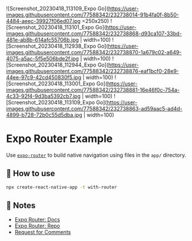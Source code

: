 ![Screenshot_20230418_113109_Expo Go](https://user-images.githubusercontent.com/77588342/232738014-91b4fa0f-8b50-4484-aeec-39927f06ed07.jpg =250x250)
![Screenshot_20230418_113101_Expo Go](https://user-images.githubusercontent.com/77588342/232738868-d93ca107-33bd-481e-ab8b-614afc55706b.jpg | width=100)
![Screenshot_20230418_112938_Expo Go](https://user-images.githubusercontent.com/77588342/232738870-1a679c02-a649-4075-a5ac-5f5e506bde2f.jpg | width=100)
![Screenshot_20230418_112944_Expo Go](https://user-images.githubusercontent.com/77588342/232738876-eaf1bcf0-28e9-44ee-97c9-42cd450830f5.jpg | width=100)
![Screenshot_20230418_113001_Expo Go](https://user-images.githubusercontent.com/77588342/232738881-16e46f0c-754a-4c33-92f4-9d3ba5392cb7.jpg | width=100)
![Screenshot_20230418_113109_Expo Go](https://user-images.githubusercontent.com/77588342/232738863-ad59aac5-ad4d-4899-b728-72b0c55d5dba.jpg | width=100)


# Expo Router Example
Use [`expo-router`](https://expo.github.io/router) to build native navigation using files in the `app/` directory.


## 🚀 How to use

```sh
npx create-react-native-app -t with-router
```

## 📝 Notes

- [Expo Router: Docs](https://expo.github.io/router)
- [Expo Router: Repo](https://github.com/expo/router)
- [Request for Comments](https://github.com/expo/router/discussions/1)
